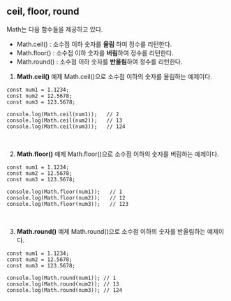 ## ceil, floor, round

Math는 다음 함수들을 제공하고 있다.

- Math.ceil() : 소수점 이하 숫자를 **올림** 하여 정수를 리턴한다.
- Math.floor() : 소수점 이하 숫자를 **버림**하여 정수를 리턴한다.
- Math.round() : 소수점 이하 숫자를 **반올림**하여 정수를 리턴한다.

1. **Math.ceil()** 예제
   Math.ceil()으로 소수점 이하의 숫자를 올림하는 예제이다.

```
const num1 = 1.1234;
const num2 = 12.5678;
const num3 = 123.5678;

console.log(Math.ceil(num1));   // 2
console.log(Math.ceil(num2));   // 13
console.log(Math.ceil(num3));   // 124
```

</br>

2. **Math.floor()** 예제
   Math.floor()으로 소수점 이하의 숫자를 버림하는 예제이다.

```
const num1 = 1.1234;
const num2 = 12.5678;
const num3 = 123.5678;

console.log(Math.floor(num1));   // 1
console.log(Math.floor(num2));   // 12
console.log(Math.floor(num3));   // 123
```

</br>

3. **Math.round()** 예제
   Math.round()으로 소수점 이하의 숫자를 반올림하는 예제이다.

```
const num1 = 1.1234;
const num2 = 12.5678;
const num3 = 123.5678;

console.log(Math.round(num1)); // 1
console.log(Math.round(num2)); // 13
console.log(Math.round(num3)); // 124
```
